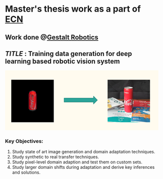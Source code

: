 # Master's thesis work as a part of [ECN](https://www.ec-nantes.fr/)

## Work done @[Gestalt Robotics](https://www.gestalt-robotics.com/home.html)

## *TITLE* : Training data generation for deep learning based robotic vision system

![alt text](https://github.com/Ashok93/mthesis/blob/master/assets/images/syn_to_real.png "SYN to REAL")

### Key Objectives:

1. Study state of art image generation and domain adaptation techniques.
2. Study synthetic to real transfer techniques.
3. Study pixel-level domain adaption and test them on custom sets.
4. Study larger domain shifts during adaptation and derive key inferences and solutions.
